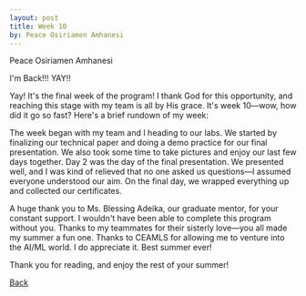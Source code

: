 ```yaml
---
layout: post
title: Week 10
by: Peace Osiriamen Amhanesi
---
```

Peace Osiriamen Amhanesi
 
I'm Back!!! YAY!!

Yay! It's the final week of the program! I thank God for this opportunity, and reaching this stage with my team is all by His grace. It's week 10—wow, how did it go so fast? Here's a brief rundown of my week:

The week began with my team and I heading to our labs. We started by finalizing our technical paper and doing a demo practice for our final presentation. We also took some time to take pictures and enjoy our last few days together. Day 2 was the day of the final presentation. We presented well, and I was kind of relieved that no one asked us questions—I assumed everyone understood our aim. On the final day, we wrapped everything up and collected our certificates.

A huge thank you to Ms. Blessing Adeika, our graduate mentor, for your constant support. I wouldn't have been able to complete this program without you. Thanks to my teammates for their sisterly love—you all made my summer a fun one. Thanks to CEAMLS for allowing me to venture into the AI/ML world. I do appreciate it. Best summer ever!

Thank you for reading, and enjoy the rest of your summer!

[Back](./)

